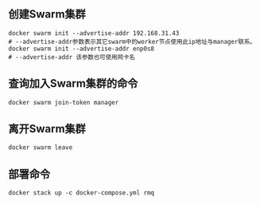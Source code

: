 ## 创建Swarm集群
```shell script
docker swarm init --advertise-addr 192.168.31.43
# --advertise-addr参数表示其它swarm中的worker节点使用此ip地址与manager联系。
docker swarm init --advertise-addr enp0s8
# --advertise-addr 该参数也可使用网卡名
```
## 查询加入Swarm集群的命令
```shell script
docker swarm join-token manager
```
## 离开Swarm集群
```shell script
docker swarm leave
```
## 部署命令
```shell script
docker stack up -c docker-compose.yml rmq
```